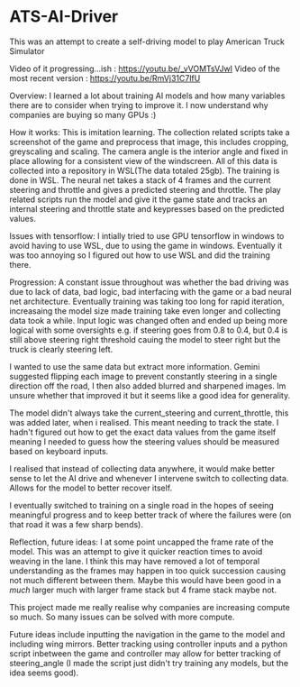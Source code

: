 # ATS-AI-Driver
This was an attempt to create a self-driving model to play American Truck Simulator

Video of it progressing...ish : https://youtu.be/_vVOMTsVJwI
Video of the most recent version : https://youtu.be/RmVj31C7lfU

Overview:
I learned a lot about training AI models and how many variables there are to consider when trying to improve it. I now understand why companies are buying so many GPUs :)

How it works:
This is imitation learning. The collection related scripts take a screenshot of the game and preprocess that image, this includes cropping, greyscaling and scaling. The camera angle is the interior angle and fixed in place allowing for a consistent view of the windscreen. All of this data is collected into a repository in WSL(The data totaled 25gb). The training is done in WSL. The neural net takes a stack of 4 frames and the current steering and throttle and gives a predicted steering and throttle.
The play related scripts run the model and give it the game state and tracks an internal steering and throttle state and keypresses based on the predicted values.

Issues with tensorflow:
I intially tried to use GPU tensorflow in windows to avoid having to use WSL, due to using the game in windows. Eventually it was too annoying so I figured out how to use WSL and did the training there.

Progression:
A constant issue throughout was whether the bad driving was due to lack of data, bad logic, bad interfacing with the game or a bad neural net architecture. Eventually training was taking too long for rapid iteration, increasaing the model size made training take even longer and collecting data took a while. Input logic was changed often and ended up being more logical with some oversights e.g. if steering goes from 0.8 to 0.4, but 0.4 is still above steering right threshold cauing the model to steer right but the truck is clearly steering left.

I wanted to use the same data but extract more information. Gemini suggested flipping each image to prevent constantly steering in a single direction off the road, I then also added blurred and sharpened images. Im unsure whether that improved it but it seems like a good idea for generality.

The model didn't always take the current_steering and current_throttle, this was added later, when i realised. This meant needing to track the state. I hadn't figured out how to get the exact data values from the game itself meaning I needed to guess how the steering values should be measured based on keyboard inputs.

I realised that instead of collecting data anywhere, it would make better sense to let the AI drive and whenever I intervene switch to collecting data. Allows for the model to better recover itself.

I eventually switched to training on a single road in the hopes of seeing meaningful progress and to keep better track of where the failures were (on that road it was a few sharp bends).  

Reflection, future ideas:
I at some point uncapped the frame rate of the model. This was an attempt to give it quicker reaction times to avoid weaving in the lane. I think this may have removed a lot of temporal understanding as the frames may happen in too quick succession causing not much different between them. Maybe this would have been good in a *much* larger much with larger frame stack but 4 frame stack maybe not.

This project made me really realise why companies are increasing compute so much. So many issues can be solved with more compute.

Future ideas include inputting the navigation in the game to the model and including wing mirrors. Better tracking using controller inputs and a python script inbetween the game and controller may allow for better tracking of steering_angle (I made the script just didn't try training any models, but the idea seems good). 
